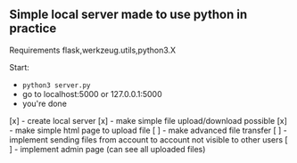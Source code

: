 ## Simple local server made to use python in practice

Requirements flask,werkzeug.utils,python3.X

Start:
- `python3 server.py`
- go to localhost:5000 or 127.0.0.1:5000
- you're done

[x] - create local server
[x] - make simple file upload/download possible
[x] - make simple html page to upload file
[ ] - make advanced file transfer
[ ] - implement sending files from account to account not visible to other users 
[ ] - implement admin page (can see all uploaded files)
 

